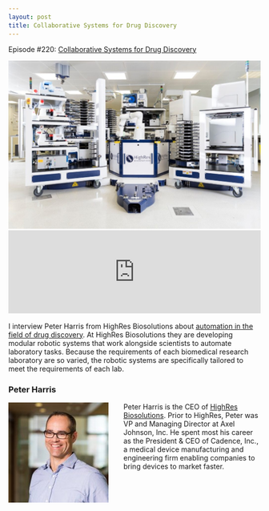 ```yaml
---
layout: post
title: Collaborative Systems for Drug Discovery
---
```

Episode #220: <a href="https://robohub.org/collaborative-systems-for-drug-discovery/">Collaborative Systems for Drug Discovery</a>

<img class="aligncenter size-large wp-image-97417" src="/assets/highres-biosolutions.jpeg" alt=""/>

<iframe src="https://w.soundcloud.com/player/?url=https%3A//api.soundcloud.com/tracks/401320575&amp;color=%23ff5500&amp;auto_play=false&amp;hide_related=false&amp;show_comments=true&amp;show_user=true&amp;show_reposts=false&amp;show_teaser=true" width="100%" height="166" frameborder="no" scrolling="no"></iframe>

I interview Peter Harris from HighRes Biosolutions about <a href="https://content.yudu.com/web/fiqy/0A42big/drugdiscoveryfall17/html/index.html?page=64&amp;origin=reader">automation in the field of drug discovery</a>. At HighRes Biosolutions they are developing modular robotic systems that work alongside scientists to automate laboratory tasks. Because the requirements of each biomedical research laboratory are so varied, the robotic systems are specifically tailored to meet the requirements of each lab.

<h3>Peter Harris</h3>

<img style="float: left; margin-right:30px;" src="/assets/peter-harris.jpg" alt="" width="200" height="200" />

Peter Harris is the CEO of <a href="http://highresbio.com/">HighRes Biosolutions</a>. Prior to HighRes, Peter was VP and Managing Director at Axel Johnson, Inc. He spent most his career as the President &amp; CEO of Cadence, Inc., a medical device manufacturing and engineering firm enabling companies to bring devices to market faster.

<p>&nbsp;</p>
